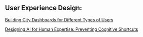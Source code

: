 

## User Experience Design:
[Building City Dashboards for Different Types of Users](https://www.tandfonline.com/doi/full/10.1080/10630732.2020.1759994?journalCode=cjut20)

[Designing AI for Human Expertise: Preventing Cognitive Shortcuts](https://www.uxmatters.com/mt/archives/2025/02/designing-ai-for-human-expertise-preventing-cognitive-shortcuts.php)